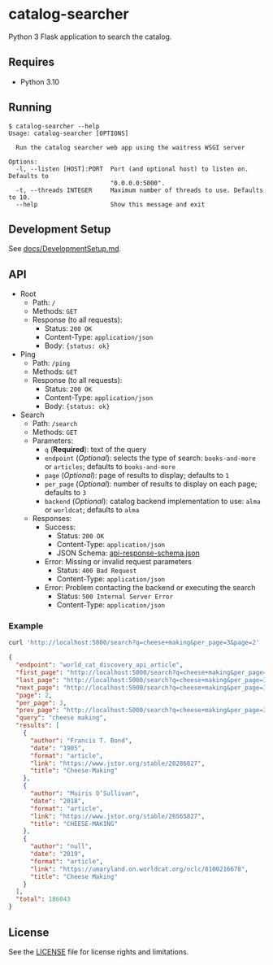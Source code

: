 # catalog-searcher

Python 3 Flask application to search the catalog.

## Requires

* Python 3.10

## Running

```
$ catalog-searcher --help
Usage: catalog-searcher [OPTIONS]

  Run the catalog searcher web app using the waitress WSGI server

Options:
  -l, --listen [HOST]:PORT  Port (and optional host) to listen on. Defaults to
                            "0.0.0.0:5000".
  -t, --threads INTEGER     Maximum number of threads to use. Defaults to 10.
  --help                    Show this message and exit
```

## Development Setup

See [docs/DevelopmentSetup.md](docs/DevelopmentSetup.md).

## API

* Root
  * Path: `/`
  * Methods: `GET`
  * Response (to all requests):
    * Status: `200 OK`
    * Content-Type: `application/json`
    * Body: `{status: ok}`
* Ping
  * Path: `/ping`
  * Methods: `GET`
  * Response (to all requests):
    * Status: `200 OK`
    * Content-Type: `application/json`
    * Body: `{status: ok}`
* Search
  * Path: `/search`
  * Methods: `GET`
  * Parameters:
    * `q` (**Required**): text of the query
    * `endpoint` (*Optional*): selects the type of search: `books-and-more` or `articles`;
      defaults to `books-and-more`
    * `page` (*Optional*): page of results to display; defaults to `1`
    * `per_page` (*Optional*): number of results to display on each page; defaults to `3`
    * `backend` (*Optional*): catalog backend implementation to use: `alma` or `worldcat`;
      defaults to `alma`
  * Responses:
    * Success:
      * Status: `200 OK`
      * Content-Type: `application/json`
      * JSON Schema: [api-response-schema.json](docs/api-response-schema.json)
    * Error: Missing or invalid request parameters
      * Status: `400 Bad Request`
      * Content-Type: `application/json`
    * Error: Problem contacting the backend or executing the search
      * Status: `500 Internal Server Error`
      * Content-Type: `application/json`

### Example

```bash
curl 'http://localhost:5000/search?q=cheese+making&per_page=3&page=2'
```

```json
{
  "endpoint": "world_cat_discovery_api_article",
  "first_page": "http://localhost:5000/search?q=cheese+making&per_page=3&page=1",
  "last_page": "http://localhost:5000/search?q=cheese+making&per_page=3&page=62015",
  "next_page": "http://localhost:5000/search?q=cheese+making&per_page=3&page=3",
  "page": 2,
  "per_page": 3,
  "prev_page": "http://localhost:5000/search?q=cheese+making&per_page=3&page=1",
  "query": "cheese making",
  "results": [
    {
      "author": "Francis T. Bond",
      "date": "1905",
      "format": "article",
      "link": "https://www.jstor.org/stable/20286827",
      "title": "Cheese-Making"
    },
    {
      "author": "Muiris O’Sullivan",
      "date": "2018",
      "format": "article",
      "link": "https://www.jstor.org/stable/26565827",
      "title": "CHEESE-MAKING"
    },
    {
      "author": "null",
      "date": "2019",
      "format": "article",
      "link": "https://umaryland.on.worldcat.org/oclc/8100216678",
      "title": "Cheese Making"
    }
  ],
  "total": 186043
}
```

## License

See the [LICENSE](LICENSE.txt) file for license rights and limitations.


[Flask's debug mode]: https://flask.palletsprojects.com/en/2.2.x/cli/?highlight=debug%20mode
